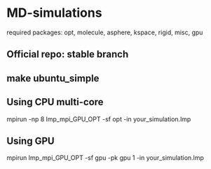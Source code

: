 # MD-simulations
required packages: opt, molecule, asphere, kspace, rigid, misc, gpu
## Official repo: stable branch
## make ubuntu_simple
## Using CPU multi-core
mpirun -np 8 lmp_mpi_GPU_OPT -sf opt -in your_simulation.lmp
## Using GPU
mpirun lmp_mpi_GPU_OPT  -sf gpu -pk gpu 1 -in your_simulation.lmp

